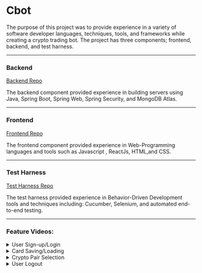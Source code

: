 # **Cbot**

The purpose of this project was to provide experience in a variety of software developer languages, techniques, tools,
and frameworks while creating a crypto trading bot. The project has three components; frontend, backend, and test harness.

---

### Backend

[Backend Repo](https://github.com/MSadoon94/CbotBackend)

The backend component provided experience in building servers using Java, Spring Boot, Spring Web, Spring Security,
and MongoDB Atlas.

---

### Frontend

[Frontend Repo](https://github.com/MSadoon94/CbotFrontend)

The frontend component provided experience in Web-Programming languages and tools such as Javascript , ReactJs, HTML,and CSS.

---

### Test Harness

[Test Harness Repo](https://github.com/MSadoon94/CbotTestHarness)

The test harness provided experience in Behavior-Driven Development tools and techniques including: Cucumber, Selenium,
and automated end-to-end testing.

---

### Feature Videos:

<details>
<summary style="display: list-item">User Sign-up/Login</summary>

<video src="https://user-images.githubusercontent.com/61786966/141135739-54fe8d93-bba2-4327-8ddf-c67849419a83.mp4" controls="controls" style="max-height:640px;"></video>

</details>

<details>
<summary style="display: list-item">Card Saving/Loading</summary>

<video src="https://user-images.githubusercontent.com/61786966/140686333-ffeeafe7-24da-4a2b-8300-5af968897290.mp4" controls="controls" style="max-height:640px;"></video>

</details>

<details>
<summary style="display: list-item">Crypto Pair Selection</summary>

<video src="https://user-images.githubusercontent.com/61786966/141135875-a094e260-7caa-48e3-95dd-2cb3fae0da9c.mp4" controls="controls" style="max-height:640px;"></video>

</details>

<details>
<summary style="display: list-item">User Logout</summary>

<video src="https://user-images.githubusercontent.com/61786966/141135989-0d26f56f-0450-4b25-b7f3-d260e7f15f86.mp4" controls="controls" style="max-height:640px;"></video>

</details>